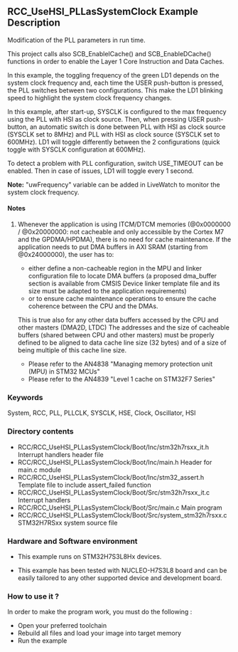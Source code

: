 ## <b>RCC_UseHSI_PLLasSystemClock Example Description</b>

Modification of the PLL parameters in run time.

This project calls also SCB_EnableICache() and SCB_EnableDCache() functions in order to enable
the Layer 1 Core Instruction and Data Caches.

In this example, the toggling frequency of the green LD1 depends on the system clock
frequency and, each time the USER push-button is pressed, the PLL switches between two configurations.
This make the LD1 blinking speed to highlight the system clock frequency changes.

In this example, after start-up, SYSCLK is configured to the max frequency using the PLL with
HSI as clock source.
Then, when pressing USER push-button, an automatic switch is done between PLL with HSI as clock source (SYSCLK
set to 8MHz) and PLL with HSI as clock source (SYSCLK set to 600MHz).
LD1 will toggle differently between the 2 configurations (quick toggle with SYSCLK configuration at 600MHz).

To detect a problem with PLL configuration, switch USE_TIMEOUT can be enabled. Then in case of issues,
LD1 will toggle every 1 second.

**Note:** "uwFrequency" variable can be added in LiveWatch to monitor the system clock frequency.

#### <b>Notes</b>

 1. Whenever the application is using ITCM/DTCM memories (@0x0000000 / @0x20000000: not cacheable and only accessible
    by the Cortex M7 and the GPDMA/HPDMA), there is no need for cache maintenance.
    If the application needs to put DMA buffers in AXI SRAM (starting from @0x24000000), the user has to:
    - either define a non-cacheable region in the MPU and linker configuration file to locate DMA buffers
      (a proposed dma_buffer section is available from CMSIS Device linker template file and its size must
      be adapted to the application requirements)
    - or to ensure cache maintenance operations to ensure the cache coherence between the CPU and the DMAs.

	This is true also for any other data buffers accessed by the CPU and other masters (DMA2D, LTDC)
    The addresses and the size of cacheable buffers (shared between CPU and other masters)
    must be properly defined to be aligned to data cache line size (32 bytes) and of a size of being multiple
    of this cache line size.
    - Please refer to the AN4838 "Managing memory protection unit (MPU) in STM32 MCUs"
    - Please refer to the AN4839 "Level 1 cache on STM32F7 Series"

### <b>Keywords</b>

System, RCC, PLL, PLLCLK, SYSCLK, HSE, Clock, Oscillator, HSI

### <b>Directory contents</b>

  - RCC/RCC_UseHSI_PLLasSystemClock/Boot/Inc/stm32h7rsxx_it.h          Interrupt handlers header file
  - RCC/RCC_UseHSI_PLLasSystemClock/Boot/Inc/main.h                  Header for main.c module
  - RCC/RCC_UseHSI_PLLasSystemClock/Boot/Inc/stm32_assert.h          Template file to include assert_failed function
  - RCC/RCC_UseHSI_PLLasSystemClock/Boot/Src/stm32h7rsxx_it.c          Interrupt handlers
  - RCC/RCC_UseHSI_PLLasSystemClock/Boot/Src/main.c                  Main program
  - RCC/RCC_UseHSI_PLLasSystemClock/Boot/Src/system_stm32h7rsxx.c      STM32H7RSxx system source file


### <b>Hardware and Software environment</b> 

  - This example runs on STM32H7S3L8Hx devices.

  - This example has been tested with NUCLEO-H7S3L8 board and can be
    easily tailored to any other supported device and development board.


### <b>How to use it ?</b> 

In order to make the program work, you must do the following :

 - Open your preferred toolchain
 - Rebuild all files and load your image into target memory
 - Run the example

